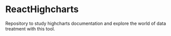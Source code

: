 # ReactHighcharts
Repository to study highcharts documentation and explore the world of data treatment with this tool.
